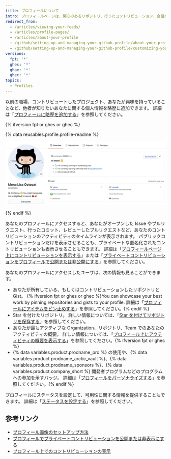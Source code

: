 ```yaml
---
title: プロフィールについて
intro: プロフィールページは、関心のあるリポジトリ、行ったコントリビューション、会話を通じて、あなたの作業の様子を他者に伝えます。
redirect_from:
  - /articles/viewing-your-feeds/
  - /articles/profile-pages/
  - /articles/about-your-profile
  - /github/setting-up-and-managing-your-github-profile/about-your-profile
  - /github/setting-up-and-managing-your-github-profile/customizing-your-profile/about-your-profile
versions:
  fpt: '*'
  ghes: '*'
  ghae: '*'
  ghec: '*'
topics:
  - Profiles
---
```


以前の職場、コントリビュートしたプロジェクト、あなたが興味を持っていることなど、他者が知りたいあなたに関する個人情報を略歴に追加できます。 詳細は「[プロフィールに略歴を追加する](/articles/personalizing-your-profile/#adding-a-bio-to-your-profile)」を参照してください。

{% ifversion fpt or ghes or ghec %}

{% data reusables.profile.profile-readme %}

![プロフィールに表示されるプロフィール README ファイル](/assets/images/help/repository/profile-with-readme.png)

{% endif %}

あなたのプロフィールにアクセスすると、あなたがオープンした Issue やプルリクエスト、行ったコミット、レビューしたプルリクエストなど、あなたのコントリビューションのアクティビティのタイムラインが表示されます。 パブリックコントリビューションだけを表示させることも、プライベートな匿名化されたコントリビューションも表示させることもできます。 詳細は「[プロフィールページ上にコントリビューションを表示する](/articles/viewing-contributions-on-your-profile-page)」または「[プライベートコントリビューションをプロフィールで公開または非公開にする](/articles/publicizing-or-hiding-your-private-contributions-on-your-profile)」を参照してください。

あなたのプロフィールにアクセスしたユーザは、次の情報も見ることができます。

- あなたが所有している、もしくはコントリビューションしたリポジトリと Gist。 {% ifversion fpt or ghes or ghec %}You can showcase your best work by pinning repositories and gists to your profile. 詳細は「[プロフィールにアイテムをピン止めする](/github/setting-up-and-managing-your-github-profile/pinning-items-to-your-profile)」を参照してください。{% endif %}
- Star を付けたリポジトリ。 詳しい情報については、「[Star を付けてリポジトリを保存する](/articles/saving-repositories-with-stars/)」を参照してください。
- あなたが最もアクティブな Organization、リポジトリ、Team でのあなたのアクティビティの概要。 詳しい情報については、「[プロフィール上にアクティビティの概要を表示する](/articles/showing-an-overview-of-your-activity-on-your-profile)」を参照してください。{% ifversion fpt or ghec %}
- {% data variables.product.prodname_pro %} の使用や、{% data variables.product.prodname_arctic_vault %}、{% data variables.product.prodname_sponsors %}、{% data variables.product.company_short %} 開発者プログラムなどのプログラムへの参加を示すバッジ。 詳細は「[プロフィールをパーソナライズする](/github/setting-up-and-managing-your-github-profile/personalizing-your-profile#displaying-badges-on-your-profile)」を参照してください。{% endif %}

プロフィールにステータスを設定して、可用性に関する情報を提供することもできます。 詳細は「[ステータスを設定する](/articles/personalizing-your-profile/#setting-a-status)」を参照してください。

## 参考リンク

- [プロフィール画像のセットアップ方法](/articles/how-do-i-set-up-my-profile-picture)
- [プロフィールでプライベートコントリビューションを公開または非表示にする](/articles/publicizing-or-hiding-your-private-contributions-on-your-profile)
- [プロフィール上でのコントリビューションの表示](/articles/viewing-contributions-on-your-profile)
